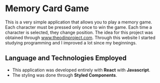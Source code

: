 # Memory Card Game

This is a very simple application that allows you to play a memory game. Each character must be pressed only once to win the game. Each time a character is selected, they change position.
The idea for this project was obtained through www.theodinproject.com. Through this website I started studying programming and I improved a lot since my beginnings.

## Language and Technologies Employed

- This application was developed entirely with **React** with **Javascript**.
- The styling was done through **Styled Components**.
